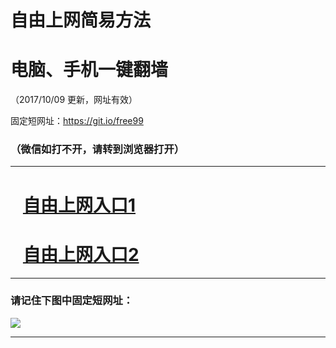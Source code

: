 ﻿# 自由上网简易方法

# 电脑、手机一键翻墙

（2017/10/09 更新，网址有效）

固定短网址：https://git.io/free99

### （微信如打不开，请转到浏览器打开）


***





# &nbsp;&nbsp; <a href="http://ft2367025493.fwq-tz-1001.info/fwqtz01.html?t=100900127638 " target="_blank">自由上网入口1</a>
# &nbsp;&nbsp; <a href="http://ft3028030989.fwq-tz-1002.info/fwqtz02.html?t=100900122768 " target="_blank">自由上网入口2</a>
***

### 请记住下图中固定短网址：

<img src="https://s3-us-west-2.amazonaws.com/fwq-1001/yjfq-20170905okok.png" /> 


***

